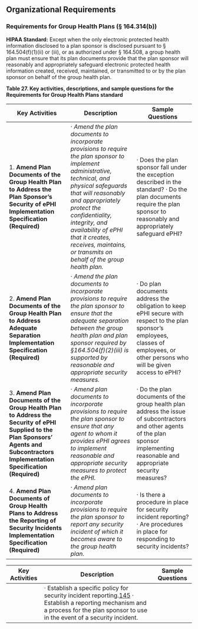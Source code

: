 ## Organizational Requirements

### Requirements for Group Health Plans (§ 164.314(b))

**HIPAA Standard:** Except when the only electronic protected health information disclosed to a plan sponsor is disclosed pursuant to § 164.504(f)(1)(ii) or (iii), or as authorized under § 164.508, a group health plan must ensure that its plan documents provide that the plan sponsor will reasonably and appropriately safeguard electronic protected health information created, received, maintained, or transmitted to or by the plan sponsor on behalf of the group health plan.

**Table 27. Key activities, descriptions, and sample questions for the Requirements for Group Health Plans standard**

| **Key Activities**                                           | **Description**                                              | **Sample Questions**                                         |
| ------------------------------------------------------------ | ------------------------------------------------------------ | ------------------------------------------------------------ |
| 1.   **Amend Plan Documents of  the Group Health Plan to Address  the Plan Sponsor’s Security of ePHI**  **Implementation Specification (Required)** | ·     *Amend the plan documents  to incorporate provisions to require the plan sponsor to implement  administrative, technical, and physical safeguards that will reasonably and appropriately protect the  confidentiality, integrity, and availability of ePHI that it creates,  receives, maintains, or*  *transmits on behalf of the group  health plan.* | ·     Does the plan  sponsor fall under  the exception described in the standard?  ·     Do the plan documents require  the plan sponsor  to reasonably and appropriately safeguard ePHI? |
| 2.   **Amend Plan  Documents of the Group Health Plan to Address  Adequate Separation**     **Implementation Specification  (Required)** | ·     *Amend the  plan documents to incorporate provisions to require the plan sponsor to ensure that the adequate  separation between the group health plan and plan sponsor required by  §164.504(f)(2)(iii) is supported by reasonable and appropriate security  measures.* | ·     Do plan documents address the obligation to keep ePHI secure with  respect to the plan sponsor’s employees, classes of employees, or other persons who will be given  access to ePHI? |
| 3.   **Amend Plan Documents of  the Group Health Plan to Address  the Security of ePHI Supplied to the Plan Sponsors’ Agents and Subcontractors**     **Implementation Specification  (Required)** | ·     *Amend plan documents to  incorporate provisions to require the plan sponsor  to ensure that  any agent to whom  it provides ePHI agrees to implement reasonable and appropriate security  measures to protect the ePHI.* | ·     Do the plan documents of the group  health plan address the issue of subcontractors and other agents of the plan sponsor  implementing reasonable and appropriate security measures? |
| 4.   **Amend Plan  Documents of Group Health Plans to Address the  Reporting of Security Incidents**  **Implementation Specification (Required)** | ·     *Amend plan documents to  incorporate provisions to require the plan sponsor to report any  security incident of which it becomes aware to the group  health plan.* | ·     Is there a procedure in place for security incident reporting?  ·     Are procedures in place for responding to security  incidents? |

| **Key Activities** | **Description**                                              | **Sample Questions** |
| ------------------ | ------------------------------------------------------------ | -------------------- |
|                    | ·    Establish a specific policy  for security incident reporting.[145](#_bookmark136)  ·    Establish a reporting mechanism and a process for the plan sponsor to use in the event  of a security incident. |                      |

 

 